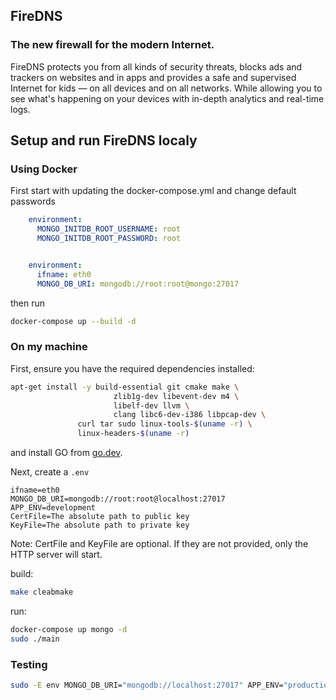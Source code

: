 ## FireDNS
### The new firewall for the modern Internet.

FireDNS protects you from all kinds of security threats, blocks ads and trackers on websites and in apps and provides a safe and supervised Internet for kids — on all devices and on all networks. While allowing you to see what's happening on your devices with in-depth analytics and real-time logs.

## Setup and run FireDNS localy

### Using Docker

First start with updating the docker-compose.yml and change default passwords

```yml
    environment:
      MONGO_INITDB_ROOT_USERNAME: root
      MONGO_INITDB_ROOT_PASSWORD: root


    environment:
      ifname: eth0
      MONGO_DB_URI: mongodb://root:root@mongo:27017

```
then run 

```bash
docker-compose up --build -d
```

### On my machine


First, ensure you have the required dependencies installed:

```bash
apt-get install -y build-essential git cmake make \
                       zlib1g-dev libevent-dev m4 \
                       libelf-dev llvm \
                       clang libc6-dev-i386 libpcap-dev \
		       curl tar sudo linux-tools-$(uname -r) \
		       linux-headers-$(uname -r)
```

and install GO from [go.dev](https://go.dev/).

Next, create a `.env`

```text
ifname=eth0
MONGO_DB_URI=mongodb://root:root@localhost:27017
APP_ENV=development
CertFile=The absolute path to public key
KeyFile=The absolute path to private key
```

Note: CertFile and KeyFile are optional. If they are not provided, only the HTTP server will start.

build:

```bash
make cleabmake
```

run:

```bash
docker-compose up mongo -d
sudo ./main
```

### Testing

```bash
sudo -E env MONGO_DB_URI="mongodb://localhost:27017" APP_ENV="production" ifname="eth0" go test ./test -v
```